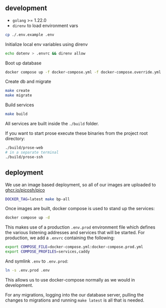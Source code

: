 ## development

- `golang` >= 1.22.0
- `direnv` to load environment vars

```bash
cp ./.env.example .env
```

Initialize local env variables using direnv

```bash
echo dotenv > .envrc && direnv allow
```

Boot up database

```bash
docker compose up -f docker-compose.yml -f docker-compose.override.yml --profile db -d
```

Create db and migrate

```bash
make create
make migrate
```

Build services

```bash
make build
```

All services are built inside the `./build` folder.

If you want to start prose execute these binaries from the project root directory:

```bash
./build/prose-web
# in a separate terminal
./build/prose-ssh
```


## deployment

We use an image based deployment, so all of our images are uploaded to
[ghcr.io/picosh/pico](https://github.com/picosh/pico/packages)

```bash
DOCKER_TAG=latest make bp-all
```

Once images are built, docker compose is used to stand up the services:

```bash
docker compose up -d
```

This makes use of a production `.env.prod` environment file which defines
the various listening addresses and services that will be started. For production,
we add a `.envrc` containing the following:

```bash
export COMPOSE_FILE=docker-compose.yml:docker-compose.prod.yml
export COMPOSE_PROFILES=services,caddy
```

And symlink `.env` to `.env.prod`:

```bash
ln -s .env.prod .env
```

This allows us to use docker-compose normally as we would in development.

For any migrations, logging into the our database server, pulling the changes
to migrations and running `make latest` is all that is needed.

